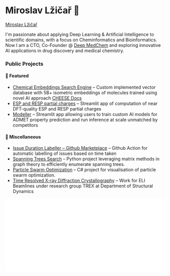 # Miroslav Lžičař 👋

<div class="badge-base LI-profile-badge" data-locale="en_US" data-size="medium" data-theme="light" data-type="VERTICAL" data-vanity="miroslavlzicar" data-version="v1"><a class="badge-base__link LI-simple-link" href="https://uk.linkedin.com/in/miroslavlzicar?trk=profile-badge">Miroslav Lžičař</a></div>


I'm passionate about applying Deep Learning & Artificial Intelligence to scientific domains, with a focus on Cheminformatics and Bioinformatics. Now I am a CTO, Co-Founder @ [Deep MedChem](https://deepmedchem.com/) and exploring innovative AI applications in drug discovery and medical chemistry.

### Public Projects

#### 🌟 Featured

* [Chemical Embeddings Search Engine](https://cheese.deepmedchem.com/) – Custom implemented vector database with 5B+ isometric embeddings of molecules trained using novel AI approach [CHEESE Docs](https://cheese-docs.themama.ai/)
* [ESP and RESP partial charges](https://electrostatics.deepmedchem.com/) – Streamlit app of computation of near DFT-quality ESP and RESP partial charges
* [Modeller](https://modeller.deepmedchem.com/) – Streamlit app allowing users to train custom AI models for ADMET property prediction and run inference at scale unmatched by competitors

#### 🍱 Miscellaneous

* [Issue Duration Labeller – Github Marketplace](https://github.com/marketplace/actions/issue-duration-labeler) – Github Action for automatic labelling of issues based on time taken
* [Spanning Trees Search](https://github.com/mireklzicar/Spanning-trees-search) – Python project leveraging matrix methods in graph theory to efficiently enumerate spanning trees.
* [Particle Swarm Optimization](https://github.com/mireklzicar/Particle-Swarm-Optimization) – C# project for visualisation of particle swarm optimization.
* [Time Resolved X-ray Diffraction Crystallography](https://github.com/mireklzicar/Time-resolved-X-ray-diffraction-crystallography) – Work for ELI Beamlines under research group TREX at Department of Structural Dynamics

![Metrics](https://github.com/mireklzicar/mireklzicar/blob/main/metrics.plugin.isocalendar.svg)

<!--
**mireklzicar/mireklzicar** is a ✨ _special_ ✨ repository because its `README.md` (this file) appears on your GitHub profile.

Here are some ideas to get you started:

- 🔭 I’m currently working on ...
- 🌱 I’m currently learning ...
- 👯 I’m looking to collaborate on ...
- 🤔 I’m looking for help with ...
- 💬 Ask me about ...
- 📫 How to reach me: ...
- 😄 Pronouns: ...
- ⚡ Fun fact: ...
-->
